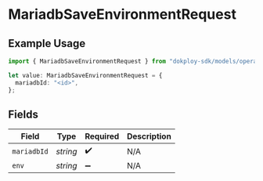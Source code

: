 # MariadbSaveEnvironmentRequest

## Example Usage

```typescript
import { MariadbSaveEnvironmentRequest } from "dokploy-sdk/models/operations";

let value: MariadbSaveEnvironmentRequest = {
  mariadbId: "<id>",
};
```

## Fields

| Field              | Type               | Required           | Description        |
| ------------------ | ------------------ | ------------------ | ------------------ |
| `mariadbId`        | *string*           | :heavy_check_mark: | N/A                |
| `env`              | *string*           | :heavy_minus_sign: | N/A                |